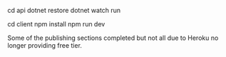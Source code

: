 cd api
dotnet restore
dotnet watch run

cd client
npm install
npm run dev

Some of the publishing sections completed but not all due to Heroku no longer providing free tier. 
